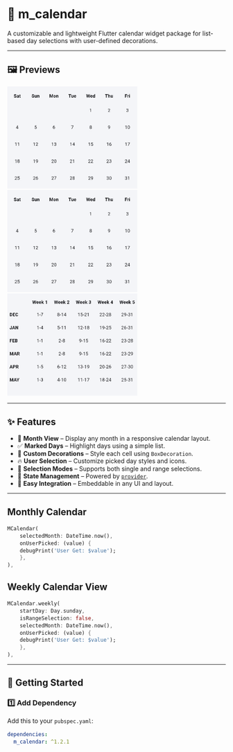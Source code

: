 # 📆 m_calendar

A customizable and lightweight Flutter calendar widget package for list-based day selections with user-defined decorations.

---

## 🖼️ Previews

<p float="left">
  <img src="https://raw.githubusercontent.com/MuntasirAsif/m_calendar/main/assets/Monthly_range_selection.gif" width="300" alt="Calendar Preview 1">
  <img src="https://raw.githubusercontent.com/MuntasirAsif/m_calendar/main/assets/Monthly_single_selection.gif" width="300" alt="Calendar Preview 2">
  <img src="https://raw.githubusercontent.com/MuntasirAsif/m_calendar/main/assets/Weekly_Calendar.gif" width="300" alt="Calendar Preview 3">
</p>

---

## ✨ Features

- 📅 **Month View** – Display any month in a responsive calendar layout.
- ✅ **Marked Days** – Highlight days using a simple list.
- 🎨 **Custom Decorations** – Style each cell using `BoxDecoration`.
- 🔥 **User Selection** – Customize picked day styles and icons.
- 📆 **Selection Modes** – Supports both single and range selections.
- 💼 **State Management** – Powered by [`provider`](https://pub.dev/packages/provider).
- 🧩 **Easy Integration** – Embeddable in any UI and layout.

---
## Monthly Calendar
```dart
MCalendar(
    selectedMonth: DateTime.now(),
    onUserPicked: (value) {
    debugPrint('User Get: $value');
    },
),
```

## Weekly Calendar View
```dart
MCalendar.weekly(
    startDay: Day.sunday,
    isRangeSelection: false,
    selectedMonth: DateTime.now(),
    onUserPicked: (value) {
    debugPrint('User Get: $value');
    },
),
```
---
## 🚀 Getting Started

### 1️⃣ Add Dependency

Add this to your `pubspec.yaml`:

```yaml
dependencies:
  m_calendar: ^1.2.1
